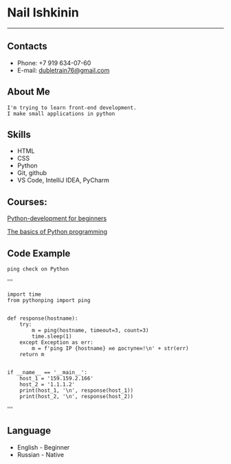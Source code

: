 # Nail Ishkinin
---
## Contacts
* Phone: +7 919 634-07-60
* E-mail: dubletrain76@gmail.com

## About Me
    I'm trying to learn front-end development.
    I make small applications in python

## Skills
* HTML
* CSS
* Python
* Git, github
* VS Code, IntelliJ IDEA, PyCharm

## Courses:

[Python-development for beginners](https://netology.ru/backend/api/user/programs/25521/pdf_certificate/)

[The basics of Python programming](https://letpy.com/certificate/7033ccfa-6b62-4e34-b4dc-2b8783dcc48c/en/)


## Code Example
    ping check on Python

'''

    import time
    from pythonping import ping


    def response(hostname):
        try:
            m = ping(hostname, timeout=3, count=3)
            time.sleep(1)
        except Exception as err:
            m = f'ping IP {hostname} не доступен!\n' + str(err)
        return m


    if __name__ == '__main__':
        host_1 = '159.159.2.166'
        host_2 = '1.1.1.2'
        print(host_1, '\n', response(host_1))
        print(host_2, '\n', response(host_2))
'''

## Language
* English - Beginner
* Russian - Native

